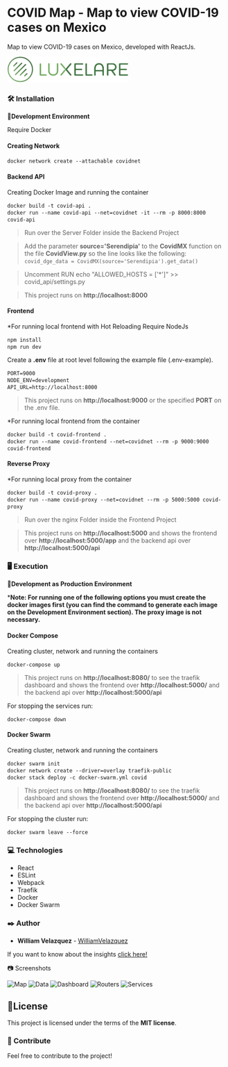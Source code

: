 # COVID Map - Map to view COVID-19 cases on Mexico

Map to view COVID-19 cases on Mexico, developed with ReactJs.

![Luxelare](./src/assets/images/logo.png)


### 🛠️ Installation

📌**Development Environment**

Require Docker

#### Creating Network
```
docker network create --attachable covidnet
```

#### Backend API
Creating Docker Image and running the container
```
docker build -t covid-api .
docker run --name covid-api --net=covidnet -it --rm -p 8000:8000 covid-api
```
>Run over the Server Folder inside the Backend Project

>Add the parameter **source='Serendipia'** to the **CovidMX** function on the file **CovidView.py** so the line looks like the following:  
```covid_dge_data = CovidMX(source='Serendipia').get_data()```

>Uncomment RUN echo "ALLOWED_HOSTS = ['*']" >> covid_api/settings.py

>This project runs on **http://localhost:8000**

#### Frontend
*For running local frontend with Hot Reloading
Require NodeJs
```
npm install
npm run dev
```
Create a **.env** file at root level following the example file (.env-example).
```
PORT=9000
NODE_ENV=development
API_URL=http://localhost:8000
```
>This project runs on **http://localhost:9000** or the specified **PORT** on the .env file.

*For running local frontend from the container
```
docker build -t covid-frontend .
docker run --name covid-frontend --net=covidnet --rm -p 9000:9000 covid-frontend
```


#### Reverse Proxy

*For running local proxy from the container
```
docker build -t covid-proxy .
docker run --name covid-proxy --net=covidnet --rm -p 5000:5000 covid-proxy
```
>Run over the nginx Folder inside the Frontend Project

>This project runs on **http://localhost:5000** and shows the frontend over **http://localhost:5000/app** and the backend api over **http://localhost:5000/api**


### 🖥 Execution

📌**Development as Production Environment**

***Note: For running one of the following options you must create the docker images first (you can find the command to generate each image on the Development Environment section). The proxy image is not necessary.**

#### Docker Compose
Creating cluster, network and running the containers
```
docker-compose up
```

>This project runs on **http://localhost:8080/** to see the traefik dashboard and shows the frontend over **http://localhost:5000/** and the backend api over **http://localhost:5000/api**

For stopping the services run:
```
docker-compose down
```

#### Docker Swarm
Creating cluster, network and running the containers
```
docker swarm init
docker network create --driver=overlay traefik-public
docker stack deploy -c docker-swarm.yml covid
```

>This project runs on **http://localhost:8080/** to see the traefik dashboard and shows the frontend over **http://localhost:5000/** and the backend api over **http://localhost:5000/api**

For stopping the cluster run:
```
docker swarm leave --force 
```

### 💻 Technologies

  * React
  * ESLint
  * Webpack
  * Traefik
  * Docker
  * Docker Swarm


### ✒️ Author

* **William Velazquez** - [WilliamVelazquez](https://williamvelazquez.com/)

If you want to know about the insights [click here!](https://github.com/WilliamVelazquez/covid-map/pulse/monthly)


📷 Screenshots

![Map](./.readme-static/map.png)
![Data](./.readme-static/data.png)
![Dashboard](./.readme-static/traefik-dashboard.png)
![Routers](./.readme-static/traefik-routers.png)
![Services](./.readme-static/traefik-services.png)


## 📄License

This project is licensed under the terms of the **MIT license**.


### 🎁 Contribute

Feel free to contribute to the project!
